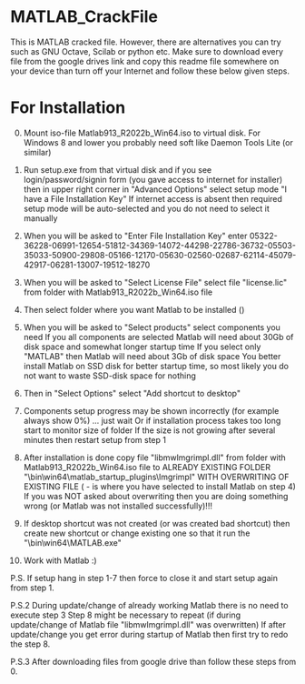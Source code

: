 # MATLAB_CrackFile
This is MATLAB cracked file. However, there are alternatives you can try such as GNU Octave, Scilab or python etc.
Make sure to download every file from the google drives link and copy this readme file somewhere on your device than turn off your Internet and follow these below given steps.

# For Installation
0. Mount iso-file  Matlab913_R2022b_Win64.iso  to virtual disk.
     For Windows 8 and lower you probably need soft like Daemon Tools Lite (or similar)

1. Run setup.exe from that virtual disk and if you see login/password/signin form (you gave access to internet for installer)
     then in upper right corner in  "Advanced Options"  select setup mode  "I have a File Installation Key"
     If internet access is absent then required setup mode will be auto-selected and you do not need to select it manually

2. When you will be asked to  "Enter File Installation Key"  enter
     05322-36228-06991-12654-51812-34369-14072-44298-22786-36732-05503-35033-50900-29808-05166-12170-05630-02560-02687-62114-45079-42917-06281-13007-19512-18270

3. When you will be asked to  "Select License File"  select file  "license.lic"  from folder with  Matlab913_R2022b_Win64.iso  file

4. Then select folder where you want Matlab to be installed (<matlabfolder>)

5. When you will be asked to  "Select products"  select components you need
     If you all components are selected Matlab will need about 30Gb of disk space and somewhat longer startup time
     If you select only  "MATLAB"  then Matlab will need about  3Gb of disk space
     You better install Matlab on SSD disk for better startup time, so most likely you do not want to waste SSD-disk space for nothing

6. Then in  "Select Options"  select  "Add shortcut to desktop"

7. Components setup progress may be shown incorrectly (for example always show 0%) ... just wait
     Or if installation process takes too long start to monitor size of <matlabfolder> folder
     If the size is not growing after several minutes then restart setup from step 1

8. After installation is done copy file  "libmwlmgrimpl.dll"  from folder with  Matlab913_R2022b_Win64.iso  file
     to ALREADY EXISTING FOLDER  "<matlabfolder>\bin\win64\matlab_startup_plugins\lmgrimpl"
     WITH OVERWRITING OF EXISTING FILE (<matlabfolder> - is where you have selected to install Matlab on step 4)
     If you was NOT asked about overwriting then you are doing something wrong (or Matlab was not installed successfully)!!!

9. If desktop shortcut was not created (or was created bad shortcut)
     then create new shortcut or change existing one so that it run the
     "<matlabfolder>\bin\win64\MATLAB.exe"

10. Work with Matlab :)


P.S.
If setup hang in step 1-7 then force to close it and start setup again from step 1.

P.S.2
During update/change of already working Matlab there is no need to execute step 3
Step 8 might be necessary to repeat (if during update/change of Matlab file  "libmwlmgrimpl.dll"  was overwritten)
If after update/change you get error during startup of Matlab then first try to redo the step 8.

P.S.3 
After downloading files from google drive than follow these steps from 0.
